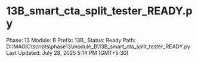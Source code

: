 # 13B_smart_cta_split_tester_READY.py

Phase: 13
Module: B
Prefix: 13B_
Status: Ready
Path: D:\MAGIC\scripts\phase13\module_B\13B_smart_cta_split_tester_READY.py
Last Updated: July 28, 2025 5:14 PM (GMT+5:30)